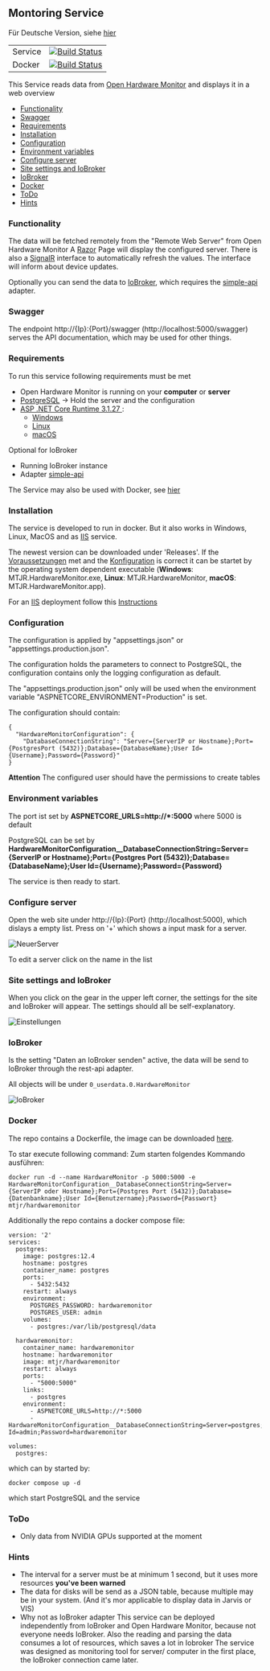 ## Montoring Service
Für Deutsche Version, siehe [hier](https://github.com/MTrinkiesJr/MTJR.HardwareMonitor/blob/master/readme.md)

| | |
|--|--|
Service | [![Build Status](https://dev.azure.com/mtrinkies/MTJR/_apis/build/status/MTrinkiesJr.MTJR.HardwareMonitor?branchName=master)](https://dev.azure.com/mtrinkies/MTJR/_build/latest?definitionId=57&branchName=master)|
Docker| [![Build Status](https://dev.azure.com/mtrinkies/MTJR/_apis/build/status/MTrinkiesJr.MTJR.HardwareMonitor%20Docker?branchName=master)](https://dev.azure.com/mtrinkies/MTJR/_build/latest?definitionId=59&branchName=master)|

This Service reads data from [Open Hardware Monitor](https://openhardwaremonitor.org/) and displays it in a web overview

* [Functionality](#functionality)
* [Swagger](#swagger)
* [Requirements](#requirements)
* [Installation](#installation)
* [Configuration](#configuration)
* [Environment variables](#environment-variables)
* [Configure server](#configure-server)
* [Site settings and IoBroker](#site-settings-and-iobroker)
* [IoBroker](#iobroker)
* [Docker](#docker)
* [ToDo](#todo)
* [Hints](#hints)

### Functionality

The data will be fetched remotely from the "Remote Web Server" from Open Hardware Monitor
A [Razor](https://docs.microsoft.com/de-de/aspnet/core/razor-pages/?view=aspnetcore-6.0&tabs=visual-studio) Page will display the configured server. There is also a [SignalR](https://docs.microsoft.com/de-de/aspnet/signalr/overview/getting-started/introduction-to-signalr) interface to automatically refresh the values.
The interface will inform about device updates.

Optionally you can send the data to [IoBroker](https://www.iobroker.net/), which requires the [simple-api](https://github.com/ioBroker/ioBroker.rest-api/blob/master/README.md) adapter.

### Swagger

The endpoint http://{Ip}:{Port}/swagger (http://localhost:5000/swagger) serves the API documentation, which may be used for other things.

### Requirements

To run this service following requirements must be met

- Open Hardware Monitor is running on your **computer** or **server**
- [PostgreSQL](https://www.postgresql.org/) -> Hold the server and the configuration
- [ASP .NET Core Runtime 3.1.27 ](https://dotnet.microsoft.com/en-us/download/dotnet/3.1):
	 - [Windows](https://dotnet.microsoft.com/en-us/download/dotnet/thank-you/runtime-aspnetcore-3.1.27-windows-x64-binaries)
	 - [Linux](https://docs.microsoft.com/de-de/dotnet/core/install/linux?WT.mc_id=dotnet-35129-website)
	 - [macOS](https://dotnet.microsoft.com/en-us/download/dotnet/thank-you/runtime-aspnetcore-3.1.27-macos-x64-binaries)

Optional for IoBroker

- Running IoBroker instance
- Adapter [simple-api](https://github.com/ioBroker/ioBroker.rest-api/blob/master/README.md)

The Service may also be used with Docker, see [hier](#docker)

### Installation

The service is developed to run in docker. But it also works in Windows, Linux, MacOS and as [IIS](https://www.iis.net/) service.

The newest version can be downloaded under 'Releases'. If the [Voraussetzungen](#voraussetzungen) met and the [Konfiguration](#konfiguration) is correct it can be startet by the operating system dependent  executable (**Windows**: MTJR.HardwareMonitor.exe, **Linux**: MTJR.HardwareMonitor, **macOS**: MTJR.HardwareMonitor.app).

For an [IIS](https://www.iis.net/) deployment follow this [Instructions](https://jakeydocs.readthedocs.io/en/latest/publishing/iis.html) 

### Configuration

The configuration is applied by "appsettings.json" or "appsettings.production.json".

The configuration holds the parameters to connect to PostgreSQL, the configuration contains only the logging configuration as default.

The "appsettings.production.json" only will be used when the environment variable 
"ASPNETCORE_ENVIRONMENT=Production" is set.


The configuration should contain:
```
{
  "HardwareMonitorConfiguration": {
    "DatabaseConnectionString": "Server={ServerIP or Hostname};Port={PostgresPort (5432)};Database={DatabaseName};User Id={Username};Password={Password}"
}
```

**Attention** The configured user should have the permissions to create tables

### Environment variables

The port ist set by
**ASPNETCORE_URLS=http://*:5000**
where 5000 is default

PostgreSQL can be set by
**HardwareMonitorConfiguration__DatabaseConnectionString=Server={ServerIP or Hostname};Port={Postgres Port (5432)};Database={DatabaseName};User Id={Username};Password={Password}**

The service is then ready to start.

### Configure server

Open the web site under http://{Ip}:{Port} (http://localhost:5000), which dislays a empty list. Press on '+' which shows a input mask for a server.

![NeuerServer](images/NeuerServer.PNG)

To edit a server click on the name in the list

### Site settings and IoBroker

When you click on the gear in the upper left corner, the settings for the site and IoBroker will appear. The settings should all be self-explanatory.

![Einstellungen](images/Einstellungen.PNG)

### IoBroker

Is the setting "Daten an IoBroker senden" active, the data will be send to IoBroker through the rest-api adapter.

All objects will be under `0_userdata.0.HardwareMonitor`

![IoBroker](images/IoBroker.PNG)

### Docker
The repo contains a Dockerfile, the image can be downloaded [here](https://hub.docker.com/r/mtjr/hardwaremonitor).

To star execute following command: 
Zum starten folgendes Kommando ausführen:
```
docker run -d --name HardwareMonitor -p 5000:5000 -e HardwareMonitorConfiguration__DatabaseConnectionString=Server={ServerIP oder Hostname};Port={Postgres Port (5432)};Database={Datenbankname};User Id={Benutzername};Password={Passwort} mtjr/hardwaremonitor
```

Additionally the repo contains a docker compose file:
```
version: '2'
services:
  postgres:
    image: postgres:12.4
    hostname: postgres
    container_name: postgres
    ports:
      - 5432:5432
    restart: always
    environment:
      POSTGRES_PASSWORD: hardwaremonitor
      POSTGRES_USER: admin
    volumes:
      - postgres:/var/lib/postgresql/data

  hardwaremonitor:
    container_name: hardwaremonitor
    hostname: hardwaremonitor
    image: mtjr/hardwaremonitor
    restart: always
    ports:
      - "5000:5000"
    links:
      - postgres
    environment: 
      - ASPNETCORE_URLS=http://*:5000     
      - HardwareMonitorConfiguration__DatabaseConnectionString=Server=postgres;Port=5432;Database=hardwaremonitor;User Id=admin;Password=hardwaremonitor 

volumes:
  postgres:      
```

which can by started by:

```
docker compose up -d 
```
which start PostgreSQL and the service

### ToDo
- Only data from NVIDIA GPUs supported at the moment

### Hints
- The interval for a server must be at minimum 1 second, but it uses more resources **you've been warned**
- The data for disks will be send as a JSON table, because multiple may be in your system. (And it's mor applicable to display data in Jarvis or VIS)
- Why not as IoBroker adapter
This service can be deployed independently from IoBroker and Open Hardware Monitor, because not everyone needs IoBroker.
Also the reading and parsing the data consumes a lot of resources, which saves a lot in Iobroker
The service was designed as monitoring tool for server/ computer in the first place, the IoBroker connection came later.